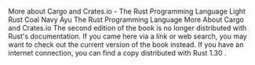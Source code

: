 More about Cargo and Crates.io - The Rust Programming Language
Light
Rust
Coal
Navy
Ayu
The Rust Programming Language
More About Cargo and Crates.io
The second edition of the book is no longer distributed with Rust's documentation.
If you came here via a link or web search, you may want to check out
the current
version of the book
instead.
If you have an internet connection, you can
find a copy distributed with
Rust
1.30
.